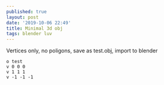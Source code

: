 ```yaml
---
published: true
layout: post
date: '2019-10-06 22:49'
title: Minimal 3d obj
tags: blender luv 
---
```

Vertices only, no poligons, save as test.obj, import to blender

    o test
    v 0 0 0
    v 1 1 1
    v -1 -1 -1
